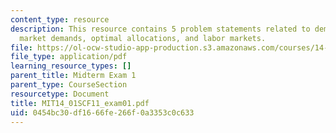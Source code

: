 ```yaml
---
content_type: resource
description: This resource contains 5 problem statements related to demand, supply,
  market demands, optimal allocations, and labor markets.
file: https://ol-ocw-studio-app-production.s3.amazonaws.com/courses/14-01sc-principles-of-microeconomics-fall-2011/0454bc30df1666fe266f0a3353c0c633_MIT14_01SCF11_exam01.pdf
file_type: application/pdf
learning_resource_types: []
parent_title: Midterm Exam 1
parent_type: CourseSection
resourcetype: Document
title: MIT14_01SCF11_exam01.pdf
uid: 0454bc30-df16-66fe-266f-0a3353c0c633
---
```

